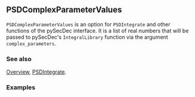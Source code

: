 ## PSDComplexParameterValues

`PSDComplexParameterValues` is an option for `PSDIntegrate` and other functions of the pySecDec interface. It is a list of real numbers that will be passed to pySecDec's `IntegralLibrary` function via the argument `complex_parameters`.

### See also

[Overview](Extra/FeynHelpers.md), [PSDIntegrate](PSDIntegrate.md).

### Examples